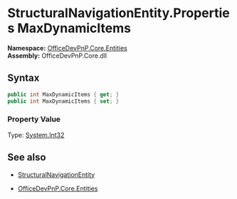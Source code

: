 # StructuralNavigationEntity.Properties MaxDynamicItems
**Namespace:** [OfficeDevPnP.Core.Entities](OfficeDevPnP.Core.Entities.md)  
**Assembly:** OfficeDevPnP.Core.dll  
## Syntax
```C#
public int MaxDynamicItems { get; }
public int MaxDynamicItems { set; }
```

### Property Value
Type: [System.Int32](System.Int32.md) 

## See also
- [StructuralNavigationEntity](StructuralNavigationEntity.md) 

- [OfficeDevPnP.Core.Entities](OfficeDevPnP.Core.Entities.md)
